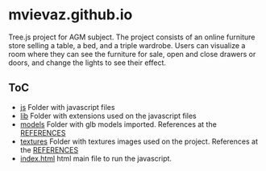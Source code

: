 # mvievaz.github.io

Tree.js project for AGM subject. The project consists of an online furniture store selling a table, a bed, and a triple wardrobe. 
Users can visualize a room where they can see the furniture for sale, open and close drawers or doors, and change the lights to see their effect.

## ToC

- [js](/js) Folder with javascript files
- [lib](/lib/) Folder with extensions used on the javascript files
- [models](/models/) Folder with glb models imported. References at the [REFERENCES](/models/REFERENCES.md)
- [textures](/textures/) Folder with textures images used on the project. References at the [REFERENCES](/textures/REFERENCES.md)
- [index.html](/index.html) html main file to run the javascript.
